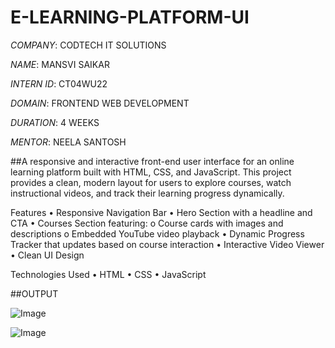 # E-LEARNING-PLATFORM-UI

*COMPANY*: CODTECH IT SOLUTIONS

*NAME*: MANSVI SAIKAR

*INTERN ID*: CT04WU22 

*DOMAIN*: FRONTEND WEB DEVELOPMENT

*DURATION*: 4 WEEKS

*MENTOR*: NEELA SANTOSH

##A responsive and interactive front-end user interface for an online learning platform built with HTML, CSS, and JavaScript. This project provides a clean, modern layout for users to explore courses, watch instructional videos, and track their learning progress dynamically.

Features
•	Responsive Navigation Bar
•	 Hero Section with a headline and CTA
•	Courses Section featuring:
    o	Course cards with images and descriptions
    o	Embedded YouTube video playback
•	Dynamic Progress Tracker that updates based on course interaction
•	Interactive Video Viewer 
•	Clean UI Design 

Technologies Used
•	HTML
•	CSS
•	JavaScript

##OUTPUT

![Image](https://github.com/user-attachments/assets/465e17bf-c51c-4d73-ba6b-c5369b3f3284)

![Image](https://github.com/user-attachments/assets/a6827984-9440-4e27-a464-49f27f6df7b6)

